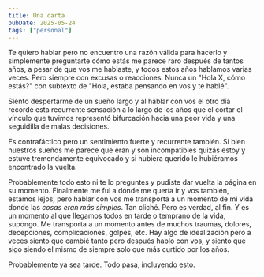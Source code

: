 ```yaml
---
title: Una carta
pubDate: 2025-05-24
tags: ["personal"]
---
```


Te quiero hablar pero no encuentro una razón válida para hacerlo y simplemente preguntarte cómo estás me parece raro después de tantos años, a pesar de que vos me hablaste, y todos estos años hablamos varias veces. Pero siempre con excusas o reacciones. Nunca un "Hola X, cómo estás?" con subtexto de "Hola, estaba pensando en vos y te hablé".

Siento despertarme de un sueño largo y al hablar con vos el otro día recordé esta recurrente sensación a lo largo de los años que el cortar el vínculo que tuvimos representó bifurcación hacia una peor vida y una seguidilla de malas decisiones.

Es contrafáctico pero un sentimiento fuerte y recurrente también. Si bien nuestros sueños me parece que eran y son incompatibles quizás estoy y estuve tremendamente equivocado y si hubiera querido le hubiéramos encontrado la vuelta.

Probablemente todo esto ni te lo preguntes y pudiste dar vuelta la página en su momento. Finalmente me fui a dónde me quería ir y vos también, estamos lejos, pero hablar con vos me transporta a un momento de mi vida donde las _cosas eran más simples_. Tan cliché. Pero es verdad, al fin. Y es un momento al que llegamos todos en tarde o temprano de la vida, supongo. Me transporta a un momento antes de muchos traumas, dolores, decepciones, complicaciones, golpes, etc. Hay algo de idealización pero a veces siento que cambié tanto pero después hablo con vos, y siento que sigo siendo el mismo de siempre solo que más curtido por los años.

Probablemente ya sea tarde. Todo pasa, incluyendo esto.